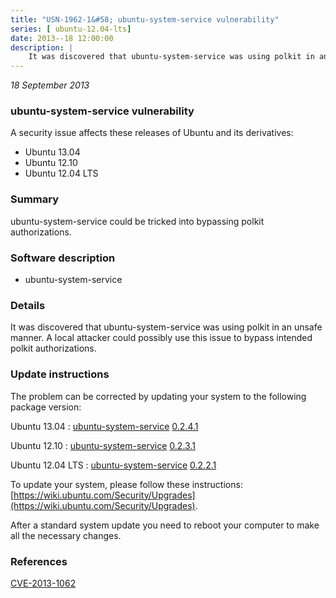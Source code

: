 ```yaml
---
title: "USN-1962-1&#58; ubuntu-system-service vulnerability"
series: [ ubuntu-12.04-lts]
date: 2013--18 12:00:00
description: |
    It was discovered that ubuntu-system-service was using polkit in an unsafe manner. A local attacker could possibly use this issue to bypass intended polkit authorizations. 
--- 
```

 
 

*18 September 2013*

### ubuntu-system-service vulnerability

A security issue affects these releases of Ubuntu and its derivatives:

* Ubuntu 13.04
* Ubuntu 12.10
* Ubuntu 12.04 LTS

### Summary

ubuntu-system-service could be tricked into bypassing polkit authorizations.

### Software description

* ubuntu-system-service 

### Details

It was discovered that ubuntu-system-service was using polkit in an unsafe manner. A local attacker could possibly use this issue to bypass intended polkit authorizations. 

### Update instructions

The problem can be corrected by updating your system to the following package version:

Ubuntu 13.04
 : [ubuntu-system-service](https://launchpad.net/ubuntu/+source/ubuntu-system-service) <span> [0.2.4.1](https://launchpad.net/ubuntu/+source/ubuntu-system-service/0.2.4.1) </span> 

Ubuntu 12.10
 : [ubuntu-system-service](https://launchpad.net/ubuntu/+source/ubuntu-system-service) <span> [0.2.3.1](https://launchpad.net/ubuntu/+source/ubuntu-system-service/0.2.3.1) </span> 

Ubuntu 12.04 LTS
 : [ubuntu-system-service](https://launchpad.net/ubuntu/+source/ubuntu-system-service) <span> [0.2.2.1](https://launchpad.net/ubuntu/+source/ubuntu-system-service/0.2.2.1) </span> 

To update your system, please follow these instructions: [https://wiki.ubuntu.com/Security/Upgrades](https://wiki.ubuntu.com/Security/Upgrades).

After a standard system update you need to reboot your computer to make all the necessary changes. 

### References

 
 [CVE-2013-1062](http://people.ubuntu.com/~ubuntu-security/cve/CVE-2013-1062)
 

